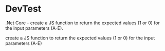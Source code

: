 # DevTest
.Net Core - create a JS function to return the expected values (1 or 0) for the input parameters (A-E). 

create a JS function to return the expected values (1 or 0) for the input parameters (A-E)
